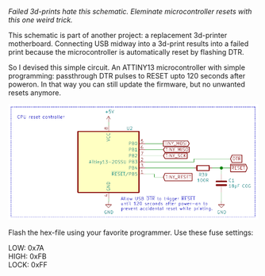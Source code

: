 *Failed 3d-prints hate this schematic. Eleminate microcontroller resets with this one weird trick.*

This schematic is part of another project: a replacement 3d-printer motherboard. Connecting USB midway into a 3d-print results into a failed print because the microcontroller is automatically reset by flashing DTR.

So I devised this simple circuit. An ATTINY13 microcontroller with simple programming: passthrough DTR pulses to RESET upto 120 seconds after poweron. In that way you can still update the firmware, but no unwanted resets anymore.

![](schematic.png)

Flash the hex-file using your favorite programmer. Use these fuse settings:

LOW: 0x7A\
HIGH: 0xFB\
LOCK: 0xFF

